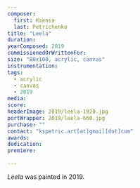 ```yaml
---
composer:
  first: Ksenia
  last: Petrichenko
title: "Leela"
duration:
yearComposed: 2019
commissionedOrWrittenFor:
size: "80x100, acrylic, canvas"
instrumentation:
tags:
  - acrylic
  - canvas
  - 2019
media:
score:
headerImage: 2019/leela-1920.jpg
portWrapper: 2019/leela-660.jpg
purchase: ""
contact: "kspetric.art[at]gmail[dot]com"
awards:
dedication:
premiere:

---
```

*Leela* was painted in 2019.
<br><br>
